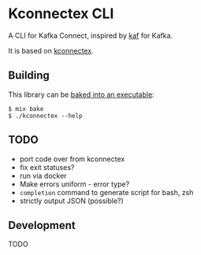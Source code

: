 # Kconnectex CLI

A CLI for Kafka Connect, inspired by [kaf](https://github.com/birdayz/kaf) for Kafka.

It is based on [kconnectex](https://github.com/jmks/kconnectex).

## Building

This library can be [baked into an executable](https://github.com/bake-bake-bake/bakeware):

```
$ mix bake
$ ./kconnectex --help
```

## TODO

* port code over from kconnectex
* fix exit statuses?
* run via docker
* Make errors uniform - error type?
* `completion` command to generate script for bash, zsh
* strictly output JSON (possible?)

## Development

TODO
